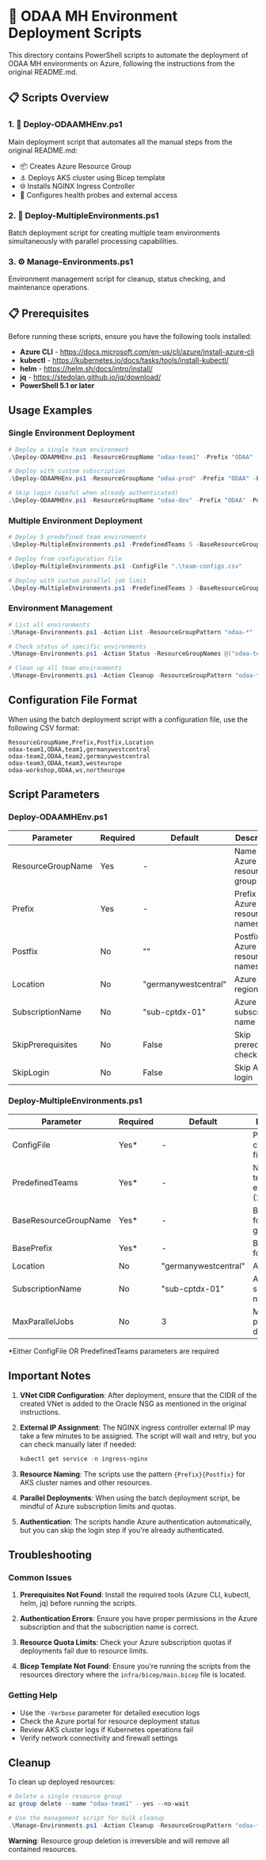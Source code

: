 # 🚀 ODAA MH Environment Deployment Scripts

This directory contains PowerShell scripts to automate the deployment of ODAA MH environments on Azure, following the instructions from the original README.md.

## 📋 Scripts Overview

### 1. 🎯 Deploy-ODAAMHEnv.ps1

Main deployment script that automates all the manual steps from the original README.md:
- 📦 Creates Azure Resource Group
- ⚓ Deploys AKS cluster using Bicep template
- 🌐 Installs NGINX Ingress Controller
- 🔧 Configures health probes and external access

### 2. 🔄 Deploy-MultipleEnvironments.ps1

Batch deployment script for creating multiple team environments simultaneously with parallel processing capabilities.

### 3. ⚙️ Manage-Environments.ps1

Environment management script for cleanup, status checking, and maintenance operations.

## 📋 Prerequisites

Before running these scripts, ensure you have the following tools installed:
- **Azure CLI** - https://docs.microsoft.com/en-us/cli/azure/install-azure-cli
- **kubectl** - https://kubernetes.io/docs/tasks/tools/install-kubectl/
- **helm** - https://helm.sh/docs/intro/install/
- **jq** - https://stedolan.github.io/jq/download/
- **PowerShell 5.1 or later**

## Usage Examples

### Single Environment Deployment

```powershell
# Deploy a single team environment
.\Deploy-ODAAMHEnv.ps1 -ResourceGroupName "odaa-team1" -Prefix "ODAA" -Postfix "team1" -Location "germanywestcentral"

# Deploy with custom subscription
.\Deploy-ODAAMHEnv.ps1 -ResourceGroupName "odaa-prod" -Prefix "ODAA" -Postfix "prod" -Location "westeurope" -SubscriptionName "my-subscription"

# Skip login (useful when already authenticated)
.\Deploy-ODAAMHEnv.ps1 -ResourceGroupName "odaa-dev" -Prefix "ODAA" -Postfix "dev" -SkipLogin
```

### Multiple Environment Deployment

```powershell
# Deploy 5 predefined team environments
.\Deploy-MultipleEnvironments.ps1 -PredefinedTeams 5 -BaseResourceGroupName "odaa" -BasePrefix "ODAA" -Location "germanywestcentral"

# Deploy from configuration file
.\Deploy-MultipleEnvironments.ps1 -ConfigFile ".\team-configs.csv"

# Deploy with custom parallel job limit
.\Deploy-MultipleEnvironments.ps1 -PredefinedTeams 3 -BaseResourceGroupName "odaa" -BasePrefix "ODAA" -MaxParallelJobs 2
```

### Environment Management

```powershell
# List all environments
.\Manage-Environments.ps1 -Action List -ResourceGroupPattern "odaa-*"

# Check status of specific environments
.\Manage-Environments.ps1 -Action Status -ResourceGroupNames @("odaa-team1", "odaa-team2")

# Clean up all team environments
.\Manage-Environments.ps1 -Action Cleanup -ResourceGroupPattern "odaa-team*" -Confirm
```

## Configuration File Format

When using the batch deployment script with a configuration file, use the following CSV format:

```csv
ResourceGroupName,Prefix,Postfix,Location
odaa-team1,ODAA,team1,germanywestcentral
odaa-team2,ODAA,team2,germanywestcentral
odaa-team3,ODAA,team3,westeurope
odaa-workshop,ODAA,ws,northeurope
```

## Script Parameters

### Deploy-ODAAMHEnv.ps1

| Parameter | Required | Default | Description |
|-----------|----------|---------|-------------|
| ResourceGroupName | Yes | - | Name of the Azure resource group |
| Prefix | Yes | - | Prefix for Azure resource names |
| Postfix | No | "" | Postfix for Azure resource names |
| Location | No | "germanywestcentral" | Azure region |
| SubscriptionName | No | "sub-cptdx-01" | Azure subscription name |
| SkipPrerequisites | No | False | Skip prerequisite checks |
| SkipLogin | No | False | Skip Azure login |

### Deploy-MultipleEnvironments.ps1

| Parameter | Required | Default | Description |
|-----------|----------|---------|-------------|
| ConfigFile | Yes* | - | Path to CSV configuration file |
| PredefinedTeams | Yes* | - | Number of team environments (1-10) |
| BaseResourceGroupName | Yes* | - | Base name for resource groups |
| BasePrefix | Yes* | - | Base prefix for resources |
| Location | No | "germanywestcentral" | Azure region |
| SubscriptionName | No | "sub-cptdx-01" | Azure subscription name |
| MaxParallelJobs | No | 3 | Maximum parallel deployments |

*Either ConfigFile OR PredefinedTeams parameters are required

## Important Notes

1. **VNet CIDR Configuration**: After deployment, ensure that the CIDR of the created VNet is added to the Oracle NSG as mentioned in the original instructions.

2. **External IP Assignment**: The NGINX ingress controller external IP may take a few minutes to be assigned. The script will wait and retry, but you can check manually later if needed:
   ```powershell
   kubectl get service -n ingress-nginx
   ```

3. **Resource Naming**: The scripts use the pattern `{Prefix}{Postfix}` for AKS cluster names and other resources.

4. **Parallel Deployments**: When using the batch deployment script, be mindful of Azure subscription limits and quotas.

5. **Authentication**: The scripts handle Azure authentication automatically, but you can skip the login step if you're already authenticated.

## Troubleshooting

### Common Issues

1. **Prerequisites Not Found**: Install the required tools (Azure CLI, kubectl, helm, jq) before running the scripts.

2. **Authentication Errors**: Ensure you have proper permissions in the Azure subscription and that the subscription name is correct.

3. **Resource Quota Limits**: Check your Azure subscription quotas if deployments fail due to resource limits.

4. **Bicep Template Not Found**: Ensure you're running the scripts from the resources directory where the `infra/bicep/main.bicep` file is located.

### Getting Help

- Use the `-Verbose` parameter for detailed execution logs
- Check the Azure portal for resource deployment status
- Review AKS cluster logs if Kubernetes operations fail
- Verify network connectivity and firewall settings

## Cleanup

To clean up deployed resources:

```powershell
# Delete a single resource group
az group delete --name "odaa-team1" --yes --no-wait

# Use the management script for bulk cleanup
.\Manage-Environments.ps1 -Action Cleanup -ResourceGroupPattern "odaa-*"
```

**Warning**: Resource group deletion is irreversible and will remove all contained resources.
